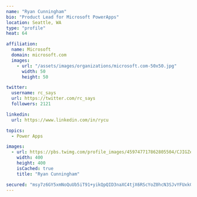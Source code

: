 ```yaml
---
name: "Ryan Cunningham"
bio: "Product Lead for Microsoft PowerApps"
location: Seattle, WA
type: "profile"
heat: 64

affiliation:
  name: Microsoft
  domain: microsoft.com
  images:
    - url: "/assets/images/organizations/microsoft.com-50x50.jpg"
      width: 50
      height: 50

twitter:
  username: rc_says
  url: https://twitter.com/rc_says
  followers: 2121

linkedin:
  url: https://www.linkedin.com/in/rycu

topics:
  - Power Apps

images:
  - url: https://pbs.twimg.com/profile_images/459747717862805504/CJIGZejd_400x400.png
    width: 400
    height: 400
    isCached: true
    title: "Ryan Cunningham"

secured: "msy7z6GY5xmNoQuUb5iT91+yikQpQID3naXC4tjX6RScYoZ0hcN3SJvYFUxkGGElwlYZwHxx0U6ZB6724Du3gtI26KN3mM+mntgvUKLBl4Y1vtiB4NG9Uxf3xAPXizVoapzIsTwpy6BOchdn0L3m+T4hpPxOIzQD+/RVAl+i6uIgVqjVg16OGUQu6OuaG6z3aq0sg+CJW2Kf3O1O4vJjvHFHKbQQSA5p86xVkEzQreQrAsRKJt4kgwhvZyFQXNVeewi1sBLra4ZddvYWijtSmhLqHH65/dq0Jf9L4zrsbN5W/ilDwU5q+CJClwJ7jWt4FdsnuEidcgqVraQE+6wQIS0mhfXIoGpbfU1X3rRT0fI6CR8A57nWycR51zLKfkpA0lPbQhK8+0vLcackrZeasVUBnfAwhqjD7Z68tJtKswg=;Obt5p/yLGIe7jJNdMFXfPA=="
---
```


